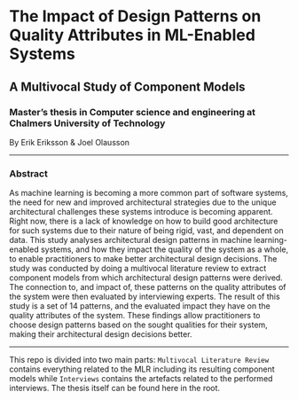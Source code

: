 # The Impact of Design Patterns on Quality Attributes in ML-Enabled Systems
## A Multivocal Study of Component Models
### Master’s thesis in Computer science and engineering at Chalmers University of Technology

By Erik Eriksson & Joel Olausson

****

### Abstract
As machine learning is becoming a more common part of software systems, the
need for new and improved architectural strategies due to the unique architectural
challenges these systems introduce is becoming apparent. Right now, there is a lack
of knowledge on how to build good architecture for such systems due to their nature
of being rigid, vast, and dependent on data. This study analyses architectural design
patterns in machine learning-enabled systems, and how they impact the quality of
the system as a whole, to enable practitioners to make better architectural design
decisions. The study was conducted by doing a multivocal literature review to
extract component models from which architectural design patterns were derived.
The connection to, and impact of, these patterns on the quality attributes of the
system were then evaluated by interviewing experts. The result of this study is a set
of 14 patterns, and the evaluated impact they have on the quality attributes of the
system. These findings allow practitioners to choose design patterns based on the
sought qualities for their system, making their architectural design decisions better.

****

This repo is divided into two main parts: ``Multivocal Literature Review`` contains everything related to the MLR including its resulting component models while ``Interviews`` contains the artefacts related to the performed interviews.
The thesis itself can be found here in the root.
